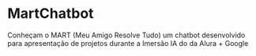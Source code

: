 # MartChatbot
 Conheçam o MART (Meu Amigo Resolve Tudo) um chatbot desenvolvido para apresentação de projetos durante a Imersão IA do da Alura + Google
